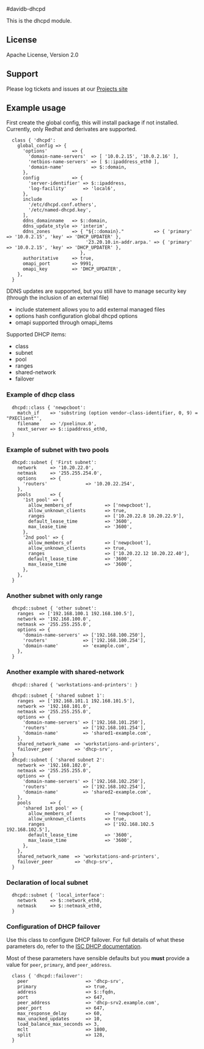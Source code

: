 #davidb-dhcpd

This is the dhcpd module.

## License
Apache License, Version 2.0

## Support

Please log tickets and issues at our [Projects site](https://github.com/david-barbion/puppet-dhcpd/issues)

## Example usage

First create the global config, this will install package if not installed.
Currently, only Redhat and derivates are supported.

```
  class { 'dhcpd':
    global_config => {
      'options'         => {
        'domain-name-servers'  => [ '10.0.2.15', '10.0.2.16' ],
        'netbios-name-servers' => [ $::ipaddress_eth0 ],
        'domain-name'          => $::domain,
      },
      config            => {
        'server-identifier' => $::ipaddress,
        'log-facility'      => 'local6',
      },
      include           => [
        '/etc/dhcpd.conf.others',
        '/etc/named-dhcpd.key',
      ],
      ddns_domainname   => $::domain,
      ddns_update_style => 'interim',
      ddns_zones        => { "${::domain}."           => { 'primary' => '10.0.2.15', 'key' => 'DHCP_UPDATER' },
                             '23.20.10.in-addr.arpa.' => { 'primary' => '10.0.2.15', 'key' => 'DHCP_UPDATER' },
                           },
      authoritative     => true,
      omapi_port        => 9991,
      omapi_key         => 'DHCP_UPDATER',
    },
  }
```

DDNS updates are supported, but you still have to manage security key (through the inclusion of an external file)
* include statement allows you to add external managed files
* options hash configuration global dhcpd options
* omapi supported through omapi_items

Supported DHCP items:
* class
* subnet
* pool
* ranges
* shared-network
* failover

### Example of dhcp class

```
  dhcpd::class { 'newpcboot':
    match_if    => 'substring (option vendor-class-identifier, 0, 9) = "PXEClient"',
    filename    => '/pxelinux.0',
    next_server => $::ipaddress_eth0,
  }
```

### Example of subnet with two pools

```
  dhcpd::subnet { 'First subnet':
    network     => '10.20.22.0',
    netmask     => '255.255.254.0',
    options     => {
      'routers'              => '10.20.22.254',
    },
    pools       => {
      '1st pool' => {
        allow_members_of            => ['newpcboot'],
        allow_unknown_clients       => true,
        ranges                      => ['10.20.22.8 10.20.22.9'],
        default_lease_time          => '3600',
        max_lease_time              => '3600',
      },
      '2nd pool' => {
        allow_members_of            => ['newpcboot'],
        allow_unknown_clients       => true,
        ranges                      => ['10.20.22.12 10.20.22.40'],
        default_lease_time          => '3600',
        max_lease_time              => '3600',
      },
    },
  }
```
  
### Another subnet with only range

```
  dhcpd::subnet { 'other subnet':
    ranges  => ['192.168.100.1 192.168.100.5'],
    network => '192.168.100.0',
    netmask => '255.255.255.0',
    options => {
      'domain-name-servers' => ['192.168.100.250'],
      'routers'             => ['192.168.100.254'],
      'domain-name'         => 'example.com',
    },
  }
```

### Another example with shared-network

```
  dhcpd::shared { 'workstations-and-printers': }
  
  dhcpd::subnet { 'shared subnet 1':
    ranges  => ['192.168.101.1 192.168.101.5'],
    network => '192.168.101.0',
    netmask => '255.255.255.0',
    options => {
      'domain-name-servers' => ['192.168.101.250'],
      'routers'             => ['192.168.101.254'],
      'domain-name'         => 'shared1-example.com',
    },
    shared_network_name  => 'workstations-and-printers',
    failover_peer        => 'dhcp-srv',
  }
  dhcpd::subnet { 'shared subnet 2':
    network => '192.168.102.0',
    netmask => '255.255.255.0',
    options => {
      'domain-name-servers' => ['192.168.102.250'],
      'routers'             => ['192.168.102.254'],
      'domain-name'         => 'shared2-example.com',
    },
    pools       => {
      'shared 1st pool' => {
        allow_members_of            => ['newpcboot'],
        allow_unknown_clients       => true,
        ranges                      => ['192.168.102.5 192.168.102.5'],
        default_lease_time          => '3600',
        max_lease_time              => '3600',
      },
    },
    shared_network_name  => 'workstations-and-printers',
    failover_peer        => 'dhcp-srv',
  }
```
  
### Declaration of local subnet

```
  dhcpd::subnet { 'local_interface':
    network     => $::network_eth0,
    netmask     => $::netmask_eth0,
  }
```

### Configuration of DHCP failover

Use this class to configure DHCP failover. For full details of what these parameters do, refer to the
[ISC DHCP documentation](https://kb.isc.org/article/AA-00502/31/A-Basic-Guide-to-Configuring-DHCP-Failover.html).

Most of these parameters have sensible defaults but you **must** provide a value for `peer`, `primary`, and `peer_address`.

```
  class { 'dhcpd::failover':
    peer                     => 'dhcp-srv',
    primary                  => true,
    address                  => $::fqdn,
    port                     => 647,
    peer_address             => 'dhcp-srv2.example.com',
    peer_port                => 647,
    max_response_delay       => 60,
    max_unacked_updates      => 10,
    load_balance_max_seconds => 3,
    mclt                     => 1800,
    split                    => 128,
  }
```
